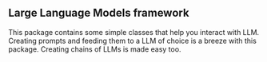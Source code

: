 ## Large Language Models framework

This package contains some simple classes that help you interact with LLM. Creating prompts and feeding them to a LLM of choice is a breeze with this package. Creating chains of LLMs is made easy too.